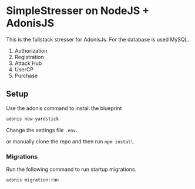 # SimpleStresser on NodeJS + AdonisJS

This is the fullstack stresser for AdonisJs.
For the database is used MySQL.

1. Authorization
2. Registration
3. Attack Hub
4. UserCP
5. Purchase


## Setup

Use the adonis command to install the blueprint

```bash
adonis new yardstick
```
Change the settings file `.env`.

or manually clone the repo and then run `npm install`.

### Migrations

Run the following command to run startup migrations.

```js
adonis migration:run
```
